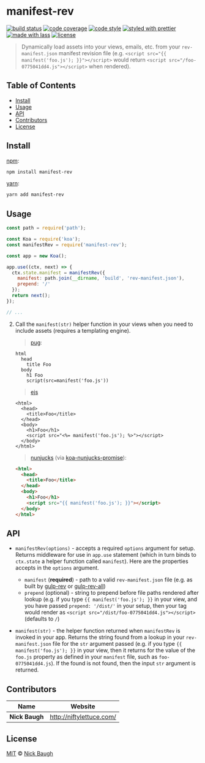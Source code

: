 # manifest-rev

[![build status](https://semaphoreci.com/api/v1/ladjs/manifest-rev/branches/master/shields_badge.svg)](https://semaphoreci.com/ladjs/manifest-rev)
[![code coverage](https://img.shields.io/codecov/c/github/ladjs/manifest-rev.svg)](https://codecov.io/gh/ladjs/manifest-rev)
[![code style](https://img.shields.io/badge/code_style-XO-5ed9c7.svg)](https://github.com/sindresorhus/xo)
[![styled with prettier](https://img.shields.io/badge/styled_with-prettier-ff69b4.svg)](https://github.com/prettier/prettier)
[![made with lass](https://img.shields.io/badge/made_with-lass-95CC28.svg)](https://github.com/lassjs/lass)
[![license](https://img.shields.io/github/license/ladjs/manifest-rev.svg)](<>)

> Dynamically load assets into your views, emails, etc. from your `rev-manifest.json` manifest revision file (e.g. `<script src="{{ manifest('foo.js'); }}"></script>` would return `<script src="/foo-0775041dd4.js"></script>` when rendered).


## Table of Contents

* [Install](#install)
* [Usage](#usage)
* [API](#api)
* [Contributors](#contributors)
* [License](#license)


## Install

[npm][]:

```sh
npm install manifest-rev
```

[yarn][]:

```sh
yarn add manifest-rev
```


## Usage

```js
const path = require('path');

const Koa = require('koa');
const manifestRev = require('manifest-rev');

const app = new Koa();

app.use((ctx, next) => {
  ctx.state.manifest = manifestRev({
    manifest: path.join(__dirname, 'build', 'rev-manifest.json'),
    prepend: '/'
  });
  return next();
});

// ...
```

2. Call the `manifest(str)` helper function in your views when you need to include assets (requires a templating engine).

   > [pug][]:

   ```pug
   html
     head
       title Foo
     body
       h1 Foo
       script(src=manifest('foo.js'))
   ```

   > [ejs][]

   ```ejs
   <html>
     <head>
       <title>Foo</title>
     </head>
     <body>
       <h1>Foo</h1>
       <script src="<%= manifest('foo.js'); %>"></script>
     </body>
   </html>
   ```

   > [nunjucks][] (via [koa-nunjucks-promise][]):

   ```html
   <html>
     <head>
       <title>Foo</title>
     </head>
     <body>
       <h1>Foo</h1>
       <script src="{{ manifest('foo.js'); }}"></script>
     </body>
   </html>
   ```


## API

* `manifestRev(options)` - accepts a required `options` argument for setup. Returns middleware for use in `app.use` statement (which in turn binds to `ctx.state` a helper function called `manifest`). Here are the properties accepts in the `options` argument.

  * `manifest` (**required**) - path to a valid `rev-manifest.json` file (e.g. as built by [gulp-rev][] or [gulp-rev-all][])
  * `prepend` (optional) - string to prepend before file paths rendered after lookup (e.g. if you type `{{ manifest('foo.js'); }}` in your view, and you have passed `prepend: '/dist/'` in your setup, then your tag would render as `<script src="/dist/foo-0775041dd4.js"></script>` (defaults to `/`)

* `manifest(str)` - the helper function returned when `manifestRev` is invoked in your app. Returns the string found from a lookup in your `rev-manifest.json` file for the `str` argument passed (e.g. if you type `{{ manifest('foo.js'); }}` in your view, then it returns for the value of the `foo.js` property as defined in your `manifest` file, such as `foo-0775041dd4.js`). If the found is not found, then the input `str` argument is returned.


## Contributors

| Name           | Website                    |
| -------------- | -------------------------- |
| **Nick Baugh** | <http://niftylettuce.com/> |


## License

[MIT](LICENSE) © [Nick Baugh](http://niftylettuce.com/)


## 

[npm]: https://www.npmjs.com/

[yarn]: https://yarnpkg.com/

[koa-nunjucks-promise]: https://github.com/hanai/koa-nunjucks-promise

[gulp-rev-all]: https://github.com/smysnk/gulp-rev-all

[gulp-rev]: https://github.com/sindresorhus/gulp-rev

[nunjucks]: https://mozilla.github.io/nunjucks/

[pug]: https://github.com/pugjs/pug

[ejs]: http://ejs.co/
